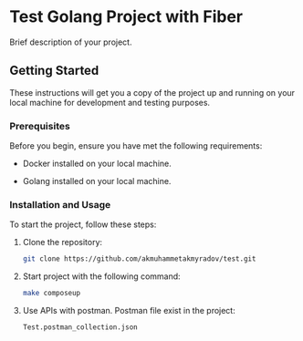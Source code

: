 # Test Golang Project with Fiber

Brief description of your project.

## Getting Started

These instructions will get you a copy of the project up and running on your local machine for development and testing purposes.

### Prerequisites

Before you begin, ensure you have met the following requirements:

- Docker installed on your local machine.

- Golang installed on your local machine.

### Installation and Usage

To start the project, follow these steps:

1. Clone the repository:

   ```bash
   git clone https://github.com/akmuhammetakmyradov/test.git

   ```

2. Start project with the following command:

   ```bash
   make composeup

   ```

3. Use APIs with postman. Postman file exist in the project:

   ```bash
   Test.postman_collection.json

   ```
